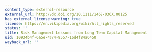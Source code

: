 ```yaml
---
content_type: external-resource
external_url: http://dx.doi.org/10.1111/1468-036X.00125
has_external_license_warning: true
license: https://en.wikipedia.org/wiki/All_rights_reserved
status: ''
title: Risk Management Lessons from Long Term Capital Management
uid: 10934b4f-6a5e-4d74-9557-16d4f84a6450
wayback_url: ''
---
```

